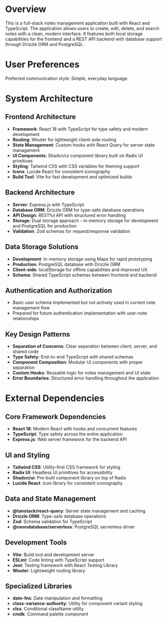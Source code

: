 # Overview

This is a full-stack notes management application built with React and TypeScript. The application allows users to create, edit, delete, and search notes with a clean, modern interface. It features both local storage capabilities for the frontend and a REST API backend with database support through Drizzle ORM and PostgreSQL.

# User Preferences

Preferred communication style: Simple, everyday language.

# System Architecture

## Frontend Architecture
- **Framework**: React 18 with TypeScript for type safety and modern development
- **Routing**: Wouter for lightweight client-side routing
- **State Management**: Custom hooks with React Query for server state management
- **UI Components**: Shadcn/ui component library built on Radix UI primitives
- **Styling**: Tailwind CSS with CSS variables for theming support
- **Icons**: Lucide React for consistent iconography
- **Build Tool**: Vite for fast development and optimized builds

## Backend Architecture
- **Server**: Express.js with TypeScript
- **Database ORM**: Drizzle ORM for type-safe database operations
- **API Design**: RESTful API with structured error handling
- **Storage**: Dual storage approach - in-memory storage for development and PostgreSQL for production
- **Validation**: Zod schemas for request/response validation

## Data Storage Solutions
- **Development**: In-memory storage using Maps for rapid prototyping
- **Production**: PostgreSQL database with Drizzle ORM
- **Client-side**: localStorage for offline capabilities and improved UX
- **Schema**: Shared TypeScript schemas between frontend and backend

## Authentication and Authorization
- Basic user schema implemented but not actively used in current note management flow
- Prepared for future authentication implementation with user-note relationships

## Key Design Patterns
- **Separation of Concerns**: Clear separation between client, server, and shared code
- **Type Safety**: End-to-end TypeScript with shared schemas
- **Component Composition**: Modular UI components with proper separation
- **Custom Hooks**: Reusable logic for notes management and UI state
- **Error Boundaries**: Structured error handling throughout the application

# External Dependencies

## Core Framework Dependencies
- **React 18**: Modern React with hooks and concurrent features
- **TypeScript**: Type safety across the entire application
- **Express.js**: Web server framework for the backend API

## UI and Styling
- **Tailwind CSS**: Utility-first CSS framework for styling
- **Radix UI**: Headless UI primitives for accessibility
- **Shadcn/ui**: Pre-built component library on top of Radix
- **Lucide React**: Icon library for consistent iconography

## Data and State Management
- **@tanstack/react-query**: Server state management and caching
- **Drizzle ORM**: Type-safe database operations
- **Zod**: Schema validation for TypeScript
- **@neondatabase/serverless**: PostgreSQL serverless driver

## Development Tools
- **Vite**: Build tool and development server
- **ESLint**: Code linting with TypeScript support
- **Jest**: Testing framework with React Testing Library
- **Wouter**: Lightweight routing library

## Specialized Libraries
- **date-fns**: Date manipulation and formatting
- **class-variance-authority**: Utility for component variant styling
- **clsx**: Conditional className utility
- **cmdk**: Command palette component